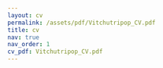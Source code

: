 ```yaml
---
layout: cv
permalink: /assets/pdf/Vitchutripop_CV.pdf
title: cv
nav: true
nav_order: 1
cv_pdf: Vitchutripop_CV.pdf
---
```

